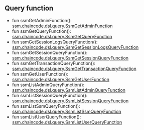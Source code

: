 

## Query function  
 - fun ssmGetAdminFunction(): [ssm.chaincode.dsl.query.SsmGetAdminFunction](#get-admin)
 - fun ssmGetQueryFunction(): [ssm.chaincode.dsl.query.SsmGetQueryFunction](#get-ssm)
 - fun ssmGetSessionLogsQueryFunction(): [ssm.chaincode.dsl.query.SsmGetSessionLogsQueryFunction](#get-session-logs)
 - fun ssmGetSessionQueryFunction(): [ssm.chaincode.dsl.query.SsmGetSessionQueryFunction](#get-session)
 - fun ssmGetTransactionQueryFunction(): [ssm.chaincode.dsl.query.SsmGetTransactionQueryFunction](#get-a-transaction)
 - fun ssmGetUserFunction(): [ssm.chaincode.dsl.query.SsmGetUserFunction](#get-user)
 - fun ssmListAdminQueryFunction(): [ssm.chaincode.dsl.query.SsmListAdminQueryFunction](#list-admin)
 - fun ssmListSessionQueryFunction(): [ssm.chaincode.dsl.query.SsmListSessionQueryFunction](#list-sessions)
 - fun ssmListSsmQueryFunction(): [ssm.chaincode.dsl.query.SsmListSsmQueryFunction](#list-ssms)
 - fun ssmListUserQueryFunction(): [ssm.chaincode.dsl.query.SsmListUserQueryFunction](#list-users)

